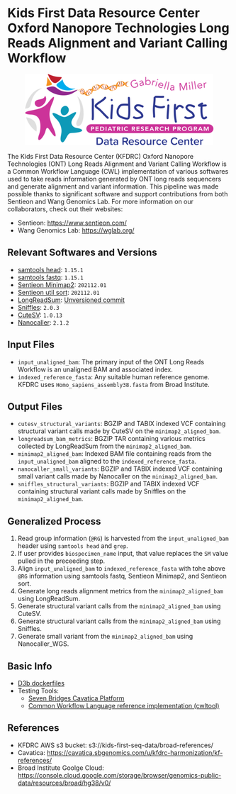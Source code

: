# Kids First Data Resource Center Oxford Nanopore Technologies Long Reads Alignment and Variant Calling Workflow

<p align="center">
  <img src="https://github.com/d3b-center/d3b-research-workflows/raw/master/doc/kfdrc-logo-sm.png">
</p>

The Kids First Data Resource Center (KFDRC) Oxford Nanopore Technologies (ONT)
Long Reads Alignment and Variant Calling Workflow is a Common Workflow Language
(CWL) implementation of various softwares used to take reads information
generated by ONT long reads sequencers and generate alignment and variant
information. This pipeline was made possible thanks to significant software and
support contributions from both Sentieon and Wang Genomics Lab. For more
information on our collaborators, check out their websites:
- Sentieon: https://www.sentieon.com/
- Wang Genomics Lab: https://wglab.org/

## Relevant Softwares and Versions
- [samtools head](http://www.htslib.org/doc/samtools-head.html): `1.15.1`
- [samtools fastq](http://www.htslib.org/doc/samtools-fastq.html): `1.15.1`
- [Sentieon Minimap2](https://support.sentieon.com/manual/usages/general/?highlight=minimap2#minimap2-binary): `202112.01`
- [Sentieon util sort](https://support.sentieon.com/manual/usages/general/?highlight=minimap2#util-binary): `202112.01`
- [LongReadSum](https://github.com/WGLab/LongReadSum#readme): [Unversioned commit](https://github.com/WGLab/LongReadSum/commit/125cd78e49bc4a402d289baa687acf35b555d3e5)
- [Sniffles](https://github.com/fritzsedlazeck/Sniffles#readme): `2.0.3`
- [CuteSV](https://github.com/tjiangHIT/cuteSV#readme): `1.0.13`
- [Nanocaller](https://github.com/WGLab/NanoCaller#readme): `2.1.2`

## Input Files
- `input_unaligned_bam`: The primary input of the ONT Long Reads Workflow is an unaligned BAM and associated index.
- `indexed_reference_fasta`: Any suitable human reference genome. KFDRC uses `Homo_sapiens_assembly38.fasta` from Broad Institute.

## Output Files
- `cutesv_structural_variants`: BGZIP and TABIX indexed VCF containing structural variant calls made by CuteSV on the `minimap2_aligned_bam`.
- `longreadsum_bam_metrics`: BGZIP TAR containing various metrics collected by LongReadSum from the `minimap2_aligned_bam`.
- `minimap2_aligned_bam`: Indexed BAM file containing reads from the `input_unaligned_bam` aligned to the `indexed_reference_fasta`.
- `nanocaller_small_variants`: BGZIP and TABIX indexed VCF containing small variant calls made by Nanocaller on the `minimap2_aligned_bam`.
- `sniffles_structural_variants`: BGZIP and TABIX indexed VCF containing structural variant calls made by Sniffles on the `minimap2_aligned_bam`.

## Generalized Process
1. Read group information (`@RG`) is harvested from the `input_unaligned_bam` header using `samtools head` and `grep`.
1. If user provides `biospecimen_name` input, that value replaces the `SM` value pulled in the preceeding step.
1. Align `input_unaligned_bam` to `indexed_reference_fasta` with tohe above `@RG` information using samtools fastq, Sentieon Minimap2, and Sentieon sort.
1. Generate long reads alignment metrics from the `minimap2_aligned_bam` using LongReadSum.
1. Generate structural variant calls from the `minimap2_aligned_bam` using CuteSV.
1. Generate structural variant calls from the `minimap2_aligned_bam` using Sniffles.
1. Generate small variant from the `minimap2_aligned_bam` using Nanocaller_WGS.

## Basic Info
- [D3b dockerfiles](https://github.com/d3b-center/bixtools)
- Testing Tools:
    - [Seven Bridges Cavatica Platform](https://cavatica.sbgenomics.com/)
    - [Common Workflow Language reference implementation (cwltool)](https://github.com/common-workflow-language/cwltool/)

## References
- KFDRC AWS s3 bucket: s3://kids-first-seq-data/broad-references/
- Cavatica: https://cavatica.sbgenomics.com/u/kfdrc-harmonization/kf-references/
- Broad Institute Goolge Cloud: https://console.cloud.google.com/storage/browser/genomics-public-data/resources/broad/hg38/v0/
